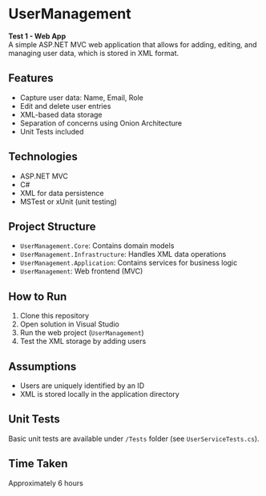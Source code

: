 # UserManagement

**Test 1 - Web App**  
A simple ASP.NET MVC web application that allows for adding, editing, and managing user data, which is stored in XML format.

## Features

- Capture user data: Name, Email, Role
- Edit and delete user entries
- XML-based data storage
- Separation of concerns using Onion Architecture
- Unit Tests included

## Technologies

- ASP.NET MVC
- C#
- XML for data persistence
- MSTest or xUnit (unit testing)

## Project Structure

- `UserManagement.Core`: Contains domain models
- `UserManagement.Infrastructure`: Handles XML data operations
- `UserManagement.Application`: Contains services for business logic
- `UserManagement`: Web frontend (MVC)

## How to Run

1. Clone this repository
2. Open solution in Visual Studio
3. Run the web project (`UserManagement`)
4. Test the XML storage by adding users

## Assumptions

- Users are uniquely identified by an ID
- XML is stored locally in the application directory

## Unit Tests

Basic unit tests are available under `/Tests` folder (see `UserServiceTests.cs`).

## Time Taken

Approximately 6 hours

